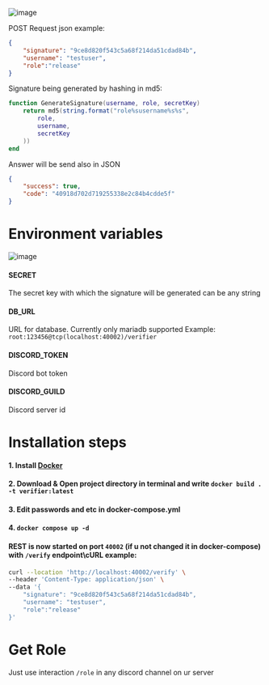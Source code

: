![image](https://user-images.githubusercontent.com/126272940/221437702-8f3d6be1-79b5-47b3-b96f-acd3bc8349d4.png)

POST Request json example:
```JSON
{
    "signature": "9ce8d820f543c5a68f214da51cdad84b",
    "username": "testuser",
    "role":"release"
}
```

Signature being generated by hashing in md5:
```LUA
function GenerateSignature(username, role, secretKey)
    return md5(string.format("role%susername%s%s",
        role,
        username,
        secretKey
    ))    
end
```

Answer will be send also in JSON
```JSON
{
    "success": true,
    "code": "40918d702d719255338e2c84b4cdde5f"
}
```

# Environment variables
![image](https://user-images.githubusercontent.com/126272940/221438077-5fae0784-c212-41df-baaa-275681f6eef5.png)

#### SECRET
The secret key with which the signature will be generated can be any string

#### DB_URL
URL for database. Currently only mariadb supported
Example: `root:123456@tcp(localhost:40002)/verifier`

#### DISCORD_TOKEN
Discord bot token

#### DISCORD_GUILD
Discord server id

# Installation steps

#### 1. Install [Docker](https://docs.docker.com/engine/install/)

#### 2. Download & Open project directory in terminal and write `docker build . -t verifier:latest`

#### 3. Edit passwords and etc in docker-compose.yml

#### 4. `docker compose up -d`

#### REST is now started on port `40002` (if u not changed it in docker-compose) with `/verify` endpoint\cURL example: 
```BASH
curl --location 'http://localhost:40002/verify' \
--header 'Content-Type: application/json' \
--data '{
    "signature": "9ce8d820f543c5a68f214da51cdad84b",
    "username": "testuser",
    "role":"release"
}'
```

# Get Role
Just use interaction `/role` in any discord channel on ur server
